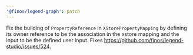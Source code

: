 ```yaml
---
'@finos/legend-graph': patch
---
```


Fix the building of `PropertyReference` in `XStorePropertyMapping` by defining its owner reference to be the association in the xstore mapping and the input to be the defined user input. Fixes https://github.com/finos/legend-studio/issues/524.
